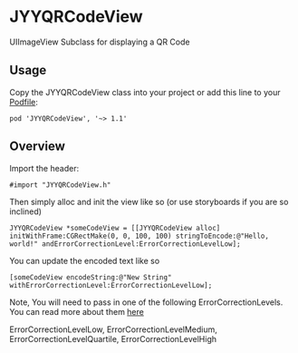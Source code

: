 JYYQRCodeView
=============

UIImageView Subclass for displaying a QR Code

## Usage

Copy the JYYQRCodeView class into your project or add this line to your [Podfile](http://cocoapods.org/):

	pod 'JYYQRCodeView', '~> 1.1'

## Overview

Import the header:

	#import "JYYQRCodeView.h"

Then simply alloc and init the view like so (or use storyboards if you are so inclined)

    JYYQRCodeView *someCodeView = [[JYYQRCodeView alloc] initWithFrame:CGRectMake(0, 0, 100, 100) stringToEncode:@"Hello, world!" andErrorCorrectionLevel:ErrorCorrectionLevelLow];

You can update the encoded text like so
    
    [someCodeView encodeString:@"New String" withErrorCorrectionLevel:ErrorCorrectionLevelLow];

Note, You will need to pass in one of the following ErrorCorrectionLevels. You can read more about them [here](http://en.wikipedia.org/wiki/QR_code#Error_correction)
  
  ErrorCorrectionLevelLow, ErrorCorrectionLevelMedium, ErrorCorrectionLevelQuartile, ErrorCorrectionLevelHigh
